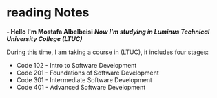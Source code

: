 # reading Notes
**- Hello I'm Mostafa Albelbeisi**
***Now I'm studying in  Luminus Technical University College (LTUC)***

During this time, I am taking a course in (LTUC), it includes four stages:
- Code 102 - Intro to Software Development
- Code 201 - Foundations of Software Development
- Code 301 - Intermediate Software Development
- Code 401 - Advanced Software Development
